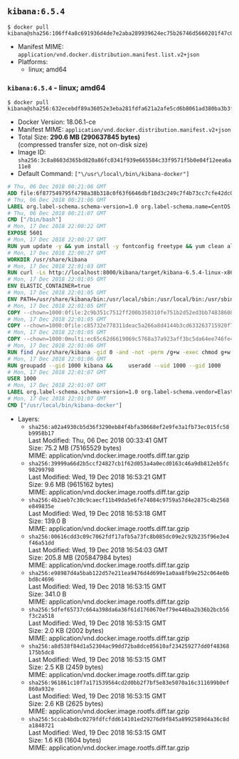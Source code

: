 ## `kibana:6.5.4`

```console
$ docker pull kibana@sha256:106ff4a8c691936d4de7e2aba289939624ec75b26746d5660201f47c0afe2d73
```

-	Manifest MIME: `application/vnd.docker.distribution.manifest.list.v2+json`
-	Platforms:
	-	linux; amd64

### `kibana:6.5.4` - linux; amd64

```console
$ docker pull kibana@sha256:632ecebdf89a36052e3eba281fdfa621a2afe5cd6b8061ad380ba3b3f0b25c01
```

-	Docker Version: 18.06.1-ce
-	Manifest MIME: `application/vnd.docker.distribution.manifest.v2+json`
-	Total Size: **290.6 MB (290637845 bytes)**  
	(compressed transfer size, not on-disk size)
-	Image ID: `sha256:3c8a8603d365bd820a86fc0341f939e665584c33f9571f5b0e04f12eea6a11e8`
-	Default Command: `["\/usr\/local\/bin\/kibana-docker"]`

```dockerfile
# Thu, 06 Dec 2018 00:21:06 GMT
ADD file:6f877549795f4798a38b318c0f63f6646dbf10d3c249c7f4b73cc7cfe42dc0f5 in / 
# Thu, 06 Dec 2018 00:21:06 GMT
LABEL org.label-schema.schema-version=1.0 org.label-schema.name=CentOS Base Image org.label-schema.vendor=CentOS org.label-schema.license=GPLv2 org.label-schema.build-date=20181205
# Thu, 06 Dec 2018 00:21:07 GMT
CMD ["/bin/bash"]
# Mon, 17 Dec 2018 22:00:22 GMT
EXPOSE 5601
# Mon, 17 Dec 2018 22:00:27 GMT
RUN yum update -y && yum install -y fontconfig freetype && yum clean all
# Mon, 17 Dec 2018 22:00:27 GMT
WORKDIR /usr/share/kibana
# Mon, 17 Dec 2018 22:01:03 GMT
RUN curl -Ls http://localhost:8000/kibana/target/kibana-6.5.4-linux-x86_64.tar.gz | tar --strip-components=1 -zxf - &&     ln -s /usr/share/kibana /opt/kibana &&     chown -R 1000:0 . &&     chmod -R g=u /usr/share/kibana &&     find /usr/share/kibana -type d -exec chmod g+s {} \;
# Mon, 17 Dec 2018 22:01:05 GMT
ENV ELASTIC_CONTAINER=true
# Mon, 17 Dec 2018 22:01:05 GMT
ENV PATH=/usr/share/kibana/bin:/usr/local/sbin:/usr/local/bin:/usr/sbin:/usr/bin:/sbin:/bin
# Mon, 17 Dec 2018 22:01:05 GMT
COPY --chown=1000:0file:2c9b351c7512ff200b350310fe751b2d52ed3bb748386081bbc89592fdf7eff2 in /usr/share/kibana/config/kibana.yml 
# Mon, 17 Dec 2018 22:01:05 GMT
COPY --chown=1000:0file:c85732e778311deac5a266a8d4144b3cd633263715920f796973739ae3f07ab0 in /usr/local/bin/ 
# Mon, 17 Dec 2018 22:01:05 GMT
COPY --chown=1000:0multi:ec65c62d6619069c5768a37a923aff3bc5da64ee746fe458069d0826e9e080cf in /usr/share/kibana/config/ 
# Mon, 17 Dec 2018 22:01:06 GMT
RUN find /usr/share/kibana -gid 0 -and -not -perm /g+w -exec chmod g+w {} \;
# Mon, 17 Dec 2018 22:01:06 GMT
RUN groupadd --gid 1000 kibana &&     useradd --uid 1000 --gid 1000       --home-dir /usr/share/kibana --no-create-home       kibana
# Mon, 17 Dec 2018 22:01:07 GMT
USER 1000
# Mon, 17 Dec 2018 22:01:07 GMT
LABEL org.label-schema.schema-version=1.0 org.label-schema.vendor=Elastic org.label-schema.name=kibana org.label-schema.version=6.5.4 org.label-schema.url=https://www.elastic.co/products/kibana org.label-schema.vcs-url=https://github.com/elastic/kibana-docker license=Elastic License
# Mon, 17 Dec 2018 22:01:07 GMT
CMD ["/usr/local/bin/kibana-docker"]
```

-	Layers:
	-	`sha256:a02a4930cb5d36f3290eb84f4bfa30668ef2e9fe3a1fb73ec015fc58b9958b17`  
		Last Modified: Thu, 06 Dec 2018 00:33:41 GMT  
		Size: 75.2 MB (75165529 bytes)  
		MIME: application/vnd.docker.image.rootfs.diff.tar.gzip
	-	`sha256:39999a66d2b5ccf24827cb1f62d053a4a0ecd0163c46a9db812eb5fc98299798`  
		Last Modified: Wed, 19 Dec 2018 16:53:21 GMT  
		Size: 9.6 MB (9615162 bytes)  
		MIME: application/vnd.docker.image.rootfs.diff.tar.gzip
	-	`sha256:4b2aeb7c30c9caecf11b49da5e6fe74084c9759a57d4e2875c4b2568e849835e`  
		Last Modified: Wed, 19 Dec 2018 16:53:18 GMT  
		Size: 139.0 B  
		MIME: application/vnd.docker.image.rootfs.diff.tar.gzip
	-	`sha256:00616cdd3c09c7062fdf17afb5a73fc8b085dc09e2c92b235f96e3e4f46a51dd`  
		Last Modified: Wed, 19 Dec 2018 16:54:03 GMT  
		Size: 205.8 MB (205847984 bytes)  
		MIME: application/vnd.docker.image.rootfs.diff.tar.gzip
	-	`sha256:e98987d4a5bab122d57e211ea9476d4d699e1a0aa8fb9e252c064e0bbd8c4696`  
		Last Modified: Wed, 19 Dec 2018 16:53:15 GMT  
		Size: 341.0 B  
		MIME: application/vnd.docker.image.rootfs.diff.tar.gzip
	-	`sha256:5dfef65737c664a398da6a36f61d1760670ef79e446ba2b36b2bcb56f3c2a518`  
		Last Modified: Wed, 19 Dec 2018 16:53:15 GMT  
		Size: 2.0 KB (2002 bytes)  
		MIME: application/vnd.docker.image.rootfs.diff.tar.gzip
	-	`sha256:a8d538f84d1a52304ac99dd72ba8dce05610af234259277dd0f48368175b5dc8`  
		Last Modified: Wed, 19 Dec 2018 16:53:15 GMT  
		Size: 2.5 KB (2459 bytes)  
		MIME: application/vnd.docker.image.rootfs.diff.tar.gzip
	-	`sha256:961861c10f7a171539564cd2d0bb2f7bf5e83e5070a16c311699b0ef860a932e`  
		Last Modified: Wed, 19 Dec 2018 16:53:15 GMT  
		Size: 2.6 KB (2625 bytes)  
		MIME: application/vnd.docker.image.rootfs.diff.tar.gzip
	-	`sha256:5ccab4bdbc0279fdfcfdd614101ed29276d9f845a8992589d4a36c8da1848721`  
		Last Modified: Wed, 19 Dec 2018 16:53:15 GMT  
		Size: 1.6 KB (1604 bytes)  
		MIME: application/vnd.docker.image.rootfs.diff.tar.gzip
